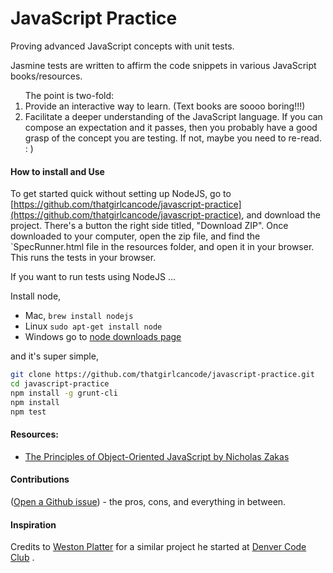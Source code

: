 JavaScript Practice
==========

Proving advanced JavaScript concepts with unit tests.

Jasmine tests are written to affirm the code snippets in various JavaScript books/resources. 

<ol>The point is two-fold: 
<li>Provide an interactive way to learn. (Text books are soooo boring!!!) </li>
<li>Facilitate a deeper understanding of the JavaScript language. If you can compose an expectation and it passes, then you probably have a good grasp of the concept you are testing. If not, maybe you need to re-read. : )</li>
</ol>

#### How to install and Use

To get started quick without setting up NodeJS, go to [https://github.com/thatgirlcancode/javascript-practice](https://github.com/thatgirlcancode/javascript-practice), and download the project. There's a button the right side titled, "Download ZIP". Once downloaded to your computer, open the zip file, and find the  `SpecRunner.html file in the resources folder, and open it in your browser. This runs the tests in your browser.

If you want to run tests using NodeJS ...

Install node,  
- Mac, `brew install nodejs`  
- Linux `sudo apt-get install node`  
- Windows go to [node downloads page](http://nodejs.org/download/)  

and it's super simple,

```sh
git clone https://github.com/thatgirlcancode/javascript-practice.git
cd javascript-practice
npm install -g grunt-cli
npm install
npm test
```

#### Resources:  
- [The Principles of Object-Oriented JavaScript by Nicholas Zakas](http://www.amazon.com/Principles-Object-Oriented-JavaScript-Nicholas-Zakas/dp/1593275404)

#### Contributions

([Open a Github issue](https://github.com/thatgirlcancode/javascript-practice/issues/new)) - the pros, cons, and everything in between. 

#### Inspiration
Credits to [Weston Platter](https://github.com/westonplatter) for a similar project he started at [Denver Code Club](http://www.meetup.com/Denver-Code-Club/) .
